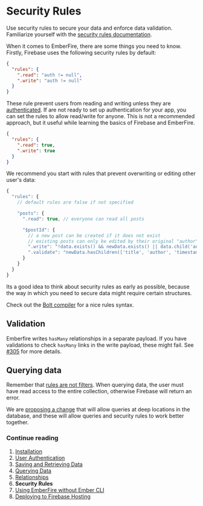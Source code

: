 # Security Rules

Use security rules to secure your data and enforce data validation. Familiarize
yourself with the 
[security rules documentation](https://firebase.google.com/docs/database/security/securing-data).

When it comes to EmberFire, there are some things you need to know. Firstly, 
Firebase uses the following security rules by default:

```json
{
  "rules": {
    ".read": "auth != null",
    ".write": "auth != null"
  }
}
```

These rule prevent users from reading and writing unless they are 
[authenticated](authentication.md). If are not ready to set up authentication 
for your app, you can set the rules to allow read/write for anyone. This is not 
a recommended approach, but it useful while learning the basics of Firebase and
EmberFire.


```json
{
  "rules": {
    ".read": true,
    ".write": true
  }
}
```

We recommend you start with rules that prevent overwriting or editing other 
user's data:

```js
{
  "rules": {
    // default rules are false if not specified

    "posts": {
      ".read": true, // everyone can read all posts

      "$postId": {
        // a new post can be created if it does not exist
        // existing posts can only be edited by their original "author"
        ".write": "!data.exists() && newData.exists() || data.child('author').val() == auth.uid",
        ".validate": "newData.hasChildren(['title', 'author', 'timestamp'])",
      }
    }
  }
}
```

Its a good idea to think about security rules as early as possible, because the
way in which you need to secure data might require certain structures.

Check out the [Bolt compiler](https://github.com/firebase/bolt) for a nice rules
syntax.

## Validation

Emberfire writes `hasMany` relationships in a separate payload. If you have 
validations to check `hasMany` links in the write payload, these might fail. 
See [#305](firebase/emberfire#305) for more  details.

## Querying data

Remember that [rules are not filters](https://firebase.google.com/docs/database/security/securing-data#rules_are_not_filters). When querying data, the user must have 
read access to the entire collection, otherwise Firebase will return an error.

We are [proposing a change](https://github.com/firebase/emberfire/issues/432) 
that will allow queries at deep locations in the database, and these will allow 
queries and security rules to work better together.


### Continue reading

1. [Installation](installation.md)
1. [User Authentication](authentication.md)
1. [Saving and Retrieving Data](saving-and-retrieving-data.md)
1. [Querying Data](querying-data.md)
1. [Relationships](relationships.md)
1. **Security Rules**
1. [Using EmberFire without Ember CLI](without-ember-cli.md)
1. [Deploying to Firebase Hosting](deploying-to-firebase-hosting.md)
